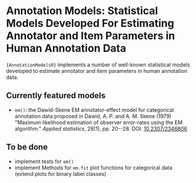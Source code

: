# Annotation Models: Statistical Models Developed For Estimating Annotator and Item Parameters in Human Annotation Data

`{AnnotationModelsR}` implements a number of well-known statistical models developed to estimate annotator and item parameters in human annotation data. 

## Currently featured models

- `em()`: the Dawid-Skene EM annotator-effect model for categorical annotation data proposed in Dawid, A. P. and A. M. Skene (1979) "Maximum likelihood estimation of observer error-rates using the EM algorithm." *Applied statistics*, 28(1), pp. 20--28. DOI: [10.2307/2346806](https://doi.org/10.2307/2346806)

## To be done

- implement tests for `em()`
- implement Methods for `em.fit` plot functions for categorical data (extend plots for binary label classes)